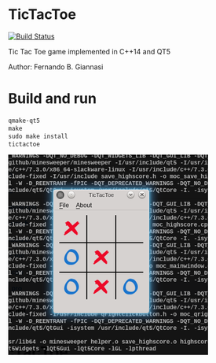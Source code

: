 # TicTacToe
[![Build Status](https://travis-ci.org/phoemur/TicTacToe.svg?branch=master)](https://travis-ci.org/phoemur/TicTacToe)

Tic Tac Toe game implemented in C++14 and QT5

Author: Fernando B. Giannasi

# Build and run
    qmake-qt5
    make
    sudo make install
    tictactoe


![](screenshot.png)

